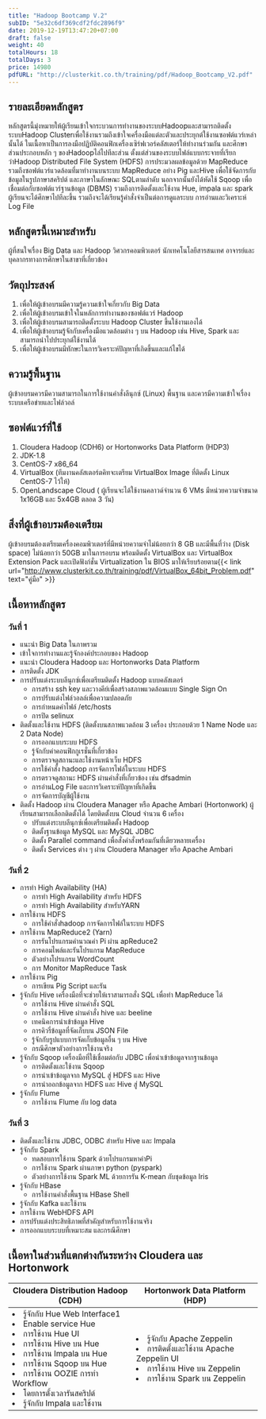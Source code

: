```yaml
---
title: "Hadoop Bootcamp V.2"
subID: "5e32c6df369cdf2fdc2896f9"
date: 2019-12-19T13:47:20+07:00
draft: false
weight: 40
totalHours: 18
totalDays: 3
price: 14980
pdfURL: "http://clusterkit.co.th/training/pdf/Hadoop_Bootcamp_V2.pdf"
---
```


## รายละเอียดหลักสูตร

หลักสูตรนี้มุ่งหมายให้ผู้เรียนเข้าใจกระบวนการทำงานของระบบHadoopและสามารถติดตั้งระบบHadoop Clusterเพื่อใช้งานรวมถึงเข้าใจเครื่องมือแต่ละตัวและประยุกต์ใช้งานซอฟต์แวร์เหล่านั้นได้ ในเนื้อหาเป็นการลงมือปฏิบัติคอนฟิกเครื่องเซิร์ฟเวอร์คลัสเตอร์ให้ทำงานร่วมกัน และศึกษาส่วนประกอบหลัก ๆ ของHadoopไล่ไปทีละส่วน ตั้งแต่ส่วนของระบบไฟล์แบบกระจายที่เรียกว่าHadoop Distributed File System (HDFS) การประมวลผลข้อมูลด้วย MapReduce รวมถึงซอฟต์แวร์แวดล้อมที่มาทำงานบนระบบ MapReduce อย่าง Pig และHive เพื่อใช้จัดการกับข้อมูลในรูปภาษาสคริปต์ และภาษาในลักษณะ SQLตามลำดับ นอกจากนั้นยังได้หัดใช้ Sqoop เพื่อเชื่อมต่อกับซอฟต์แวร์ฐานข้อมูล (DBMS) รวมถึงการติดตั้งและใช้งาน Hue, impala และ spark ผู้เรียนจะได้ศึกษาไปทีละขึ้น รวมถึงจะได้เรียนรู้คำสั่งจำเป็นต่อการดูแลระบบ การอ่านและวิเคราะห์ Log File

## หลักสูตรนี้เหมาะสำหรับ

ผู้ที่สนใจเรื่อง Big Data และ Hadoop วิศวกรคอมพิวเตอร์ นักเทคโนโลยีสารสนเทศ อาจารย์และบุคลากรทางการศึกษาในสาขาที่เกี่ยวข้อง

## วัตถุประสงค์

1. เพื่อให้ผู้เข้าอบรมมีความรู้ความเข้าใจเกี่ยวกับ Big Data
2. เพื่อให้ผู้เข้าอบรมเข้าใจในหลักการทำงานของซอฟต์แวร์ Hadoop
3. เพื่อให้ผู้เข้าอบรมสามารถติดตั้งระบบ Hadoop Cluster ขึ้นใช้งานเองได้
4. เพื่อให้ผู้เข้าอบรมรู้จักกับเครื่องมือแวดล้อมต่าง ๆ บน Hadoop เช่น Hive, Spark และสามารถนำไปประยุกต์ใช้งานได้
5. เพื่อให้ผู้เข้าอบรมมีทักษะในการวิเคราะห์ปัญหาที่เกิดขึ้นและแก้ไขได้

## ความรู้พื้นฐาน

ผู้เข้าอบรมควรมีความสามารถในการใช้งานคำสั่งลีนุกซ์ (Linux) พื้นฐาน และควรมีความเข้าใจเรื่องระบบเครือข่ายและไฟล์วอล์

## ซอฟต์แวร์ที่ใช้

1. Cloudera Hadoop (CDH6) or Hortonworks Data Platform (HDP3)
2. JDK-1.8
3. CentOS-7 x86_64
4. VirtualBox (ทีมงานคลัสเตอร์ตคิทจะเตรียม VirtualBox Image ที่ติดตั้ง Linux CentOS-7 ไว้ให้)
5. OpenLandscape Cloud ( ผู้เรียนจะได้ใช้งานคลาวด์จำนวน 6 VMs มีหน่วยความจำขนาด 1x16GB และ 5x4GB ตลอด 3 วัน)

## สิ่งที่ผู้เข้าอบรมต้องเตรียม

ผู้เข้าอบรมต้องเตรียมเครื่องคอมพิวเตอร์ที่มีหน่วยความจำไม่น้อยกว่า 8 GB และมีพื้นที่ว่าง (Disk space) ไม่น้อยกว่า 50GB มาในการอบรม พร้อมติดตั้ง VirtualBox และ VirtualBox Extension Pack และเปิดฟังก์ชั่น Virtualization ใน BIOS มาให้เรียบร้อยตาม{{< link url="http://www.clusterkit.co.th/training/pdf/VirtualBox_64bit_Problem.pdf" text="คู่มือ" >}}

## เนื้อหาหลักสูตร

### วันที่ 1

- แนะนำ Big Data ในภาพรวม
- เข้าใจการทำงานและรู้จักองค์ประกอบของ Hadoop
- แนะนำ Cloudera Hadoop และ Hortonworks Data Platform
- การติดตั้ง JDK
- การปรับแต่งระบบลีนุกซ์เพื่อเตรียมติดตั้ง Hadoop แบบคลัสเตอร์
  - การสร้าง ssh key และวางคีย์เพื่อสร้างสภาพแวดล้อมแบบ Single Sign On
  - การปรับแต่งไฟล์วอลล์เพื่อความปลอดภัย
  - การกำหนดค่าไฟล์ /etc/hosts
  - การปิด selinux
- ติดตั้งและใช้งาน HDFS (ติดตั้งบนสภาพแวดล้อม 3 เครื่อง ประกอบด้วย 1 Name Node และ 2 Data Node)
  - การออกแบบระบบ HDFS
  - รู้จักกับค่าคอนฟิกกูเรชั่นที่เกี่ยวข้อง
  - การตรวจดูสถานะและใช้งานหน้าเว็บ HDFS
  - การใช้คำสั่ง hadoop การจัดการไฟล์ในระบบ HDFS
  - การตรวจดูสถานะ HDFS ผ่านคำสั่งที่เกี่ยวข้อง เช่น dfsadmin
  - การอ่านLog File และการวิเคราะห์ปัญหาที่เกิดขึ้น
  - การจัดการบัญชีผู้ใช้งาน
- ติดตั้ง Hadoop ผ่าน Cloudera Manager หรือ Apache Ambari (Hortonwork) ผู้เรียนสามารถเลือกติดตั้งได้ โดยติดตั้งบน Cloud จำนวน 6 เครื่อง
  - ปรับแต่งระบบลีนุกซ์เพื่อเตรียมติดตั้ง Hadoop
  - ติดตั้งฐานข้อมูล MySQL และ MySQL JDBC
  - ติดตั้ง Parallel command เพื่อสั่งคำสั่งพร้อมกันที่เดียวหลายเครื่อง
  - ติดตั้ง Services ต่าง ๆ ผ่าน Cloudera Manager หรือ Apache Ambari

### วันที่ 2

- การทำ High Availability (HA)
  - การทำ High Availability สำหรับ HDFS
  - การทำ High Availability สำหรับYARN
- การใช้งาน HDFS
  - การใช้คำสั่งhadoop การจัดการไฟล์ในระบบ HDFS
- การใช้งาน MapReduce2 (Yarn)
  - การรันโปรแกรมคำนวณค่า Pi ผ่าน apReduce2
  - การคอมไพล์และรันโปรแกรม MapReduce
  - ตัวอย่างโปรแกรม WordCount
  - การ Monitor MapReduce Task
- การใช้งาน Pig
  - การเขียน Pig Script และรัน
- รู้จักกับ Hive เครื่องมือที่จะช่วยให้เราสามารถสั่ง SQL เพื่อทำ MapReduce ได้
  - การใช้งาน Hive ผ่านคำสั่ง SQL
  - การใช้งาน Hive ผ่านคำสั่ง hive และ beeline
  - เทคนิคการนำเข้าข้อมูล Hive
  - การคิวรี่ข้อมูลที่จัดเก็บบน JSON File
  - รู้จักกับรูปแบบการจัดเก็บข้อมูลอื่น ๆ บน Hive
  - กรณีศึกษาตัวอย่างการใช้งานจริง
- รู้จักกับ Sqoop เครื่องมือที่ใช้เชื่อมต่อกับ JDBC เพื่อนำเข้าข้อมูลจากฐานข้อมูล
  - การติดตั้งและใช้งาน Sqoop
  - การนำเข้าข้อมูลจาก MySQL สู่ HDFS และ Hive
  - การนำออกข้อมูลจาก HDFS และ Hive สู่ MySQL
- รู้จักกับ Flume
  - การใช้งาน Flume กับ log data

### วันที่ 3

- ติดตั้งและใช้งาน JDBC, ODBC สำหรับ Hive และ Impala
- รู้จักกับ Spark
  - ทดสอบการใช้งาน Spark ด้วยโปรแกรมหาค่าPi
  - การใช้งาน Spark ผ่านภาษา python (pyspark)
  - ตัวอย่างการใช้งาน Spark ML ด้วยการรัน K-mean กับชุดข้อมูล Iris
- รู้จักกับ HBase
  - การใช้งานคำสั่งพื้นฐาน HBase Shell
- รู้จักกับ Kafka และใช้งาน
- การใช้งาน WebHDFS API
- การปรับแต่งประสิทธิภาพที่สำคัญสำหรับการใช้งานจริง
- การออกแบบระบบที่เหมาะสม และกรณีศึกษา

## เนื้อหาในส่วนที่แตกต่างกันระหว่าง Cloudera และ Hortonwork

<table class="table table-bordered">
  <thead>
    <tr>
      <th>Cloudera Distribution Hadoop (CDH)</th>
      <th>Hortonwork Data Platform (HDP)</th>
    </tr>
  </thead>
  <tbody>
  <div>
    <tr>
      <td>
         <li>รู้จักกับ Hue Web Interface1</li>
         <li>Enable service Hue</li>
         <li>การใช้งาน Hue UI</li>
         <li>การใช้งาน Hive บน Hue</li>
         <li>การใช้งาน Impala บน Hue</li> 
         <li>การใช้งาน Sqoop บน Hue</li>
         <li>การใช้งาน OOZIE การทำ Workflow</li>    
         <li>โดยการตั้งเวลารันสคริปต์</li>
         <li>รู้จักกับ Impala และใช้งาน</li>
      </td>
      <td>
         <li>รู้จักกับ Apache Zeppelin</li>
         <li>การติดตั้งและใช้งาน Apache Zeppelin UI</li>
         <li>การใช้งาน Hive บน Zeppelin</li>
         <li>การใช้งาน Spark บน Zeppelin</li>
      </td>
    </tr>
  </tbody>
</table>
